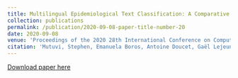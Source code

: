 ```yaml
---
title: Multilingual Epidemiological Text Classification: A Comparative Study"
collection: publications
permalink: /publication/2020-09-08-paper-title-number-20
date: 2020-09-08
venue: 'Proceedings of the 2020 28th International Conference on Computational Linguistics (COLING)'
citation: 'Mutuvi, Stephen, Emanuela Boros, Antoine Doucet, Gaël Lejeune, Adam Jatowt, and Moses Odeo. "Multilingual Epidemiological Text Classification: A Comparative Study." In COLING, International Conference on Computational Linguistics. 2020. Online.'
---
```


[Download paper here](https://hal.archives-ouvertes.fr/hal-03089807/document)



